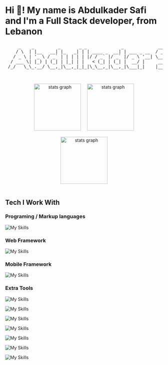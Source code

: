 # Hi 👋! My name is Abdulkader Safi and I'm a Full Stack developer, from Lebanon

###

<p align="center">
  <pre>
     _    _         _       _ _             _             ____         __ _
    / \  | |__   __| |_   _| | | ____ _  __| | ___ _ __  / ___|  __ _ / _(_)
   / _ \ | '_ \ / _` | | | | | |/ / _` |/ _` |/ _ \ '__| \___ \ / _` | |_| |
  / ___ \| |_) | (_| | |_| | |   < (_| | (_| |  __/ |     ___) | (_| |  _| |
 /_/   \_\_.__/ \__,_|\__,_|_|_|\_\__,_|\__,_|\___|_|    |____/ \__,_|_| |_|
  </pre>
</p>

<br clear="both">

<div align="center" style="width: 100% ;display: flex; flex-direction: column; justify-content: center; align-item: center; gap: 20px;">
    <div align="center" style="width: 100% ;display: flex; justify-content: center; align-item: center; gap: 20px;">
        <img src="https://github-readme-stats.vercel.app/api?username=Abdulkader-Safi&hide_title=false&hide_rank=false&show_icons=true&include_all_commits=true&count_private=true&disable_animations=false&theme=dracula&locale=en&hide_border=false" height="150" alt="stats graph"  />
        <img src="https://github-readme-streak-stats.herokuapp.com/?user=Abdulkader-Safi&locale=en&theme=dracula" height="150" alt="stats graph"  />
    </div>
    <div align="center" style="width: 100% ;display: flex; justify-content: center; align-item: center; gap: 20px;">
        <img src="https://github-readme-stats.vercel.app/api/top-langs?username=Abdulkader-Safi&show_icons=true&locale=en&layout=compact&theme=dracula" height="150" alt="stats graph"  />
    </div>
</div>

<br clear="both">

## Tech I Work With

### Programing / Markup languages

![My Skills](https://skillicons.dev/icons?i=html,css,js,ts,cs,php,markdown)

### Web Framework

![My Skills](https://skillicons.dev/icons?i=react,bootstrap,tailwind,dotnet,laravel)

### Mobile Framework

![My Skills](https://skillicons.dev/icons?i=react,next)

### Extra Tools

![My Skills](https://skillicons.dev/icons?i=nodejs,npm,yarn,bun)

![My Skills](https://skillicons.dev/icons?i=graphql,redux,prisma,vite,wordpress)

![My Skills](https://skillicons.dev/icons?i=git,github,aws,netlify,vercel)

![My Skills](https://skillicons.dev/icons?i=mongo,sqlite,postgres,mysql,firebase,supabase)

![My Skills](https://skillicons.dev/icons?i=neovim,vscode)

![My Skills](https://skillicons.dev/icons?i=linux,ubuntu,arch,mint,windows,apple)

![My Skills](https://skillicons.dev/icons?i=docker,figma,arduino,obsidian,postman)

###

<br clear="both">
